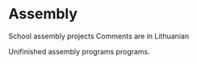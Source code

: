 # Assembly
School assembly projects
Comments are in Lithuanian

Unifinished assembly programs programs.

